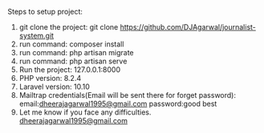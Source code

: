 Steps to setup project:
1. git clone the project: git clone https://github.com/DJAgarwal/journalist-system.git
2. run command: composer install
3. run command: php artisan migrate
4. run command: php artisan serve
5. Run the project: 127.0.0.1:8000
6. PHP version: 8.2.4
7. Laravel version: 10.10
8. Mailtrap credentials(Email will be sent there for forget password):
email:dheerajagarwal1995@gmail.com
password:good best 
9. Let me know if you face any difficulties. dheerajagarwal1995@gmail.com